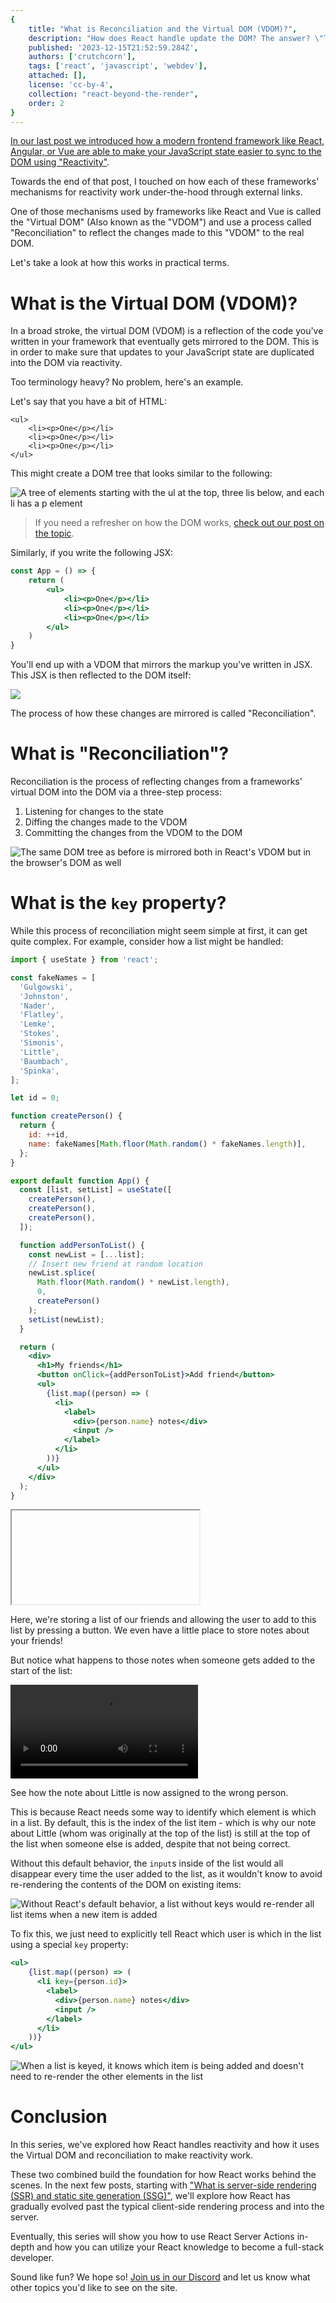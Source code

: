 ```yaml
---
{
    title: "What is Reconciliation and the Virtual DOM (VDOM)?",
    description: "How does React handle update the DOM? The answer? \"The Virtual DOM and reconciliation.\" Let's explore what these are and how you can leverage them the best.",
    published: '2023-12-15T21:52:59.284Z',
    authors: ['crutchcorn'],
    tags: ['react', 'javascript', 'webdev'],
    attached: [],
    license: 'cc-by-4',
    collection: "react-beyond-the-render",
    order: 2
}
---
```


[In our last post we introduced how a modern frontend framework like React, Angular, or Vue are able to make your JavaScript state easier to sync to the DOM using "Reactivity"](/posts/what-is-reactivity).

Towards the end of that post, I touched on how each of these frameworks' mechanisms for reactivity work under-the-hood through external links.

One of those mechanisms used by frameworks like React and Vue is called the "Virtual DOM" (Also known as the "VDOM") and use a process called "Reconciliation" to reflect the changes made to this "VDOM" to the real DOM.

Let's take a look at how this works in practical terms.

# What is the Virtual DOM (VDOM)?

In a broad stroke, the virtual DOM (VDOM) is a reflection of the code you've written in your framework that eventually gets mirrored to the DOM. This is in order to make sure that updates to your JavaScript state are duplicated into the DOM via reactivity.

Too terminology heavy? No problem, here's an example.

Let's say that you have a bit of HTML:

```
<ul>
	<li><p>One</p></li>
	<li><p>One</p></li>
	<li><p>One</p></li>
</ul>
```

This might create a DOM tree that looks similar to the following:

![A tree of elements starting with the ul at the top, three lis below, and each li has a p element](./dom.svg)

> If you need a refresher on how the DOM works, [check out our post on the topic](/posts/understanding-the-dom).

Similarly, if you write the following JSX:

```jsx
const App = () => {
	return (
        <ul>
            <li><p>One</p></li>
            <li><p>One</p></li>
            <li><p>One</p></li>
        </ul>
	)
}
```

You'll end up with a VDOM that mirrors the markup you've written in JSX. This JSX is then reflected to the DOM itself:

![](./vdom-vs-dom.svg)

The process of how these changes are mirrored is called "Reconciliation".

# What is "Reconciliation"?

Reconciliation is the process of reflecting changes from a frameworks' virtual DOM into the DOM via a three-step process:

1) Listening for changes to the state
2) Diffing the changes made to the VDOM
3) Committing the changes from the VDOM to the DOM

![The same DOM tree as before is mirrored both in React's VDOM but in the browser's DOM as well](./diff-commit.svg)

# What is the `key` property?

While this process of reconciliation might seem simple at first, it can get quite complex. For example, consider how a list might be handled:

```jsx
import { useState } from 'react';

const fakeNames = [
  'Gulgowski',
  'Johnston',
  'Nader',
  'Flatley',
  'Lemke',
  'Stokes',
  'Simonis',
  'Little',
  'Baumbach',
  'Spinka',
];

let id = 0;

function createPerson() {
  return {
    id: ++id,
    name: fakeNames[Math.floor(Math.random() * fakeNames.length)],
  };
}

export default function App() {
  const [list, setList] = useState([
    createPerson(),
    createPerson(),
    createPerson(),
  ]);

  function addPersonToList() {
    const newList = [...list];
    // Insert new friend at random location
    newList.splice(
      Math.floor(Math.random() * newList.length),
      0,
      createPerson()
    );
    setList(newList);
  }

  return (
    <div>
      <h1>My friends</h1>
      <button onClick={addPersonToList}>Add friend</button>
      <ul>
        {list.map((person) => (
          <li>
            <label>
              <div>{person.name} notes</div>
              <input />
            </label>
          </li>
        ))}
      </ul>
    </div>
  );
}
```

<iframe data-frame-title="React List Key - StackBlitz" src="uu-code:./react-list-key?template=node&embed=1&file=src%2Fmain.jsx" sandbox="allow-modals allow-forms allow-popups allow-scripts allow-same-origin"></iframe>

Here, we're storing a list of our friends and allowing the user to add to this list by pressing a button. We even have a little place to store notes about your friends!

But notice what happens to those notes when someone gets added to the start of the list:

<video src="./incorrect-user.mp4" title="When someone is added to the top of the list, the typed note about 'Little' is no longer associated with 'Little'"></video>

See how the note about Little is now assigned to the wrong person.

This is because React needs some way to identify which element is which in a list. By default, this is the index of the list item - which is why our note about Little (whom was originally at the top of the list) is still at the top of the list when someone else is added, despite that not being correct.

Without this default behavior, the `input`s inside of the list would all disappear every time the user added to the list, as it wouldn't know to avoid re-rendering the contents of the DOM on existing items:

![Without React's default behavior, a list without keys would re-render all list items when a new item is added](./render_without_keys.svg)

To fix this, we just need to explicitly tell React which user is which in the list using a special `key` property:

```jsx
<ul>
    {list.map((person) => (
      <li key={person.id}>
        <label>
          <div>{person.name} notes</div>
          <input />
        </label>
      </li>
    ))}
</ul>
```

![When a list is keyed, it knows which item is being added and doesn't need to re-render the other elements in the list](./render_with_keys.svg)

# Conclusion

In this series, we've explored how React handles reactivity and how it uses the Virtual DOM and reconciliation to make reactivity work.

These two combined build the foundation for how React works behind the scenes. In the next few posts, starting with ["What is server-side rendering (SSR) and static site generation (SSG)"](/posts/what-is-ssr-and-ssg), we'll explore how React has gradually evolved past the typical client-side rendering process and into the server.

Eventually, this series will show you how to use React Server Actions in-depth and how you can utilize your React knowledge to become a full-stack developer.

Sound like fun? We hope so! [Join us in our Discord](https://discord.gg/FMcvc6T) and let us know what other topics you'd like to see on the site.
